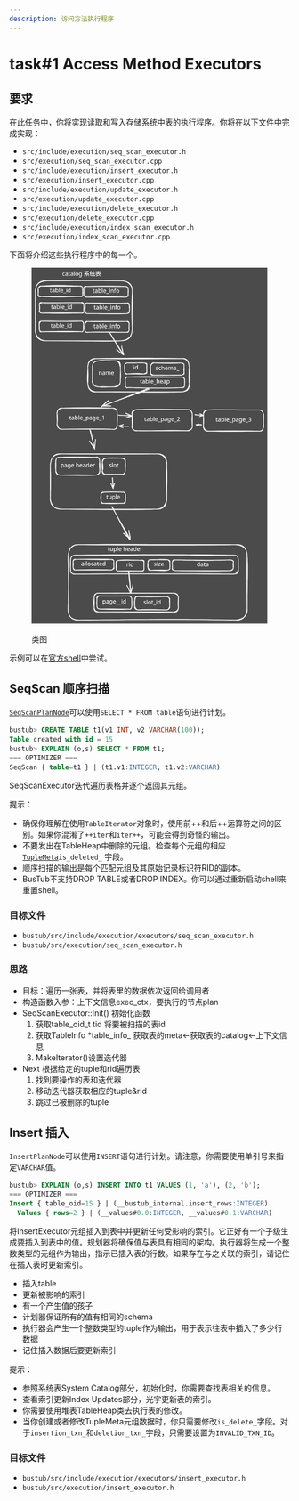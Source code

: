 ```yaml
---
description: 访问方法执行程序
---
```


# task#1 Access Method Executors

## 要求

在此任务中，你将实现读取和写入存储系统中表的执行程序。你将在以下文件中完成实现：

* `src/include/execution/seq_scan_executor.h`
* `src/execution/seq_scan_executor.cpp`
* `src/include/execution/insert_executor.h`
* `src/execution/insert_executor.cpp`
* `src/include/execution/update_executor.h`
* `src/execution/update_executor.cpp`
* `src/include/execution/delete_executor.h`
* `src/execution/delete_executor.cpp`
* `src/include/execution/index_scan_executor.h`
* `src/execution/index_scan_executor.cpp`

下面将介绍这些执行程序中的每一个。

<figure><img src="../.gitbook/assets/seqscan (1).svg" alt=""><figcaption><p>类图</p></figcaption></figure>

示例可以在[官方shell](https://15445.courses.cs.cmu.edu/spring2023/bustub/)中尝试。

## SeqScan 顺序扫描

[`SeqScanPlanNode`](https://github.com/cmu-db/bustub/blob/master/src/include/execution/plans/seq\_scan\_plan.h)可以使用`SELECT * FROM table`语句进行计划。

```sql
bustub> CREATE TABLE t1(v1 INT, v2 VARCHAR(100));
Table created with id = 15
bustub> EXPLAIN (o,s) SELECT * FROM t1;
=== OPTIMIZER ===
SeqScan { table=t1 } | (t1.v1:INTEGER, t1.v2:VARCHAR)
```

SeqScanExecutor迭代遍历表格并逐个返回其元组。

提示：

* 确保你理解在使用`TableIterator`对象时，使用前++和后++运算符之间的区别。如果你混淆了`++iter`和`iter++`，可能会得到奇怪的输出。
* 不要发出在TableHeap中删除的元组。检查每个元组的相应[`TupleMeta`](https://github.com/cmu-db/bustub/blob/master/src/include/storage/table/tuple.h)`is_deleted_` 字段。
* 顺序扫描的输出是每个匹配元组及其原始记录标识符RID的副本。
* BusTub不支持DROP TABLE或者DROP INDEX。你可以通过重新启动shell来重置shell。

### 目标文件

* `bustub/src/include/execution/executors/seq_scan_executor.h`
* `bustub/src/execution/seq_scan_executor.h`

### 思路

* 目标：遍历一张表，并将表里的数据依次返回给调用者
* 构造函数入参：上下文信息exec\_ctx，要执行的节点plan
* SeqScanExecutor::Init() 初始化函数
  1. 获取table\_oid\_t tid 将要被扫描的表id
  2. 获取TableInfo \*table\_info\_ 获取表的meta<-获取表的catalog<-上下文信息
  3. MakeIterator()设置迭代器
* Next 根据给定的tuple和rid遍历表
  1. 找到要操作的表和迭代器
  2. 移动迭代器获取相应的tuple\&rid
  3. 跳过已被删除的tuple

## Insert 插入

`InsertPlanNode`可以使用`INSERT`语句进行计划。请注意，你需要使用单引号来指定`VARCHAR`值。

```sql
bustub> EXPLAIN (o,s) INSERT INTO t1 VALUES (1, 'a'), (2, 'b');
=== OPTIMIZER ===
Insert { table_oid=15 } | (__bustub_internal.insert_rows:INTEGER)
  Values { rows=2 } | (__values#0.0:INTEGER, __values#0.1:VARCHAR)
```

将InsertExecutor元组插入到表中并更新任何受影响的索引。它正好有一个子级生成要插入到表中的值。规划器将确保值与表具有相同的架构。执行器将生成一个整数类型的元组作为输出，指示已插入表的行数。如果存在与之关联的索引，请记住在插入表时更新索引。

* 插入table
* 更新被影响的索引
* 有一个产生值的孩子
* 计划器保证所有的值有相同的schema
* 执行器会产生一个整数类型的tuple作为输出，用于表示往表中插入了多少行数据
* 记住插入数据后要更新索引

提示：

* 参照系统表System Catalog部分，初始化时，你需要查找表相关的信息。
* 查看索引更新Index Updates部分，光宇更新表的索引。
* 你需要使用堆表TableHeap类去执行表的修改。
* 当你创建或者修改TupleMeta元组数据时，你只需要修改`is_delete_`字段。对于`insertion_txn_`和`deletion_txn_`字段，只需要设置为`INVALID_TXN_ID`。

### 目标文件

* `bustub/src/include/execution/executors/insert_executor.h`
* `bustub/src/execution/insert_executor.h`

